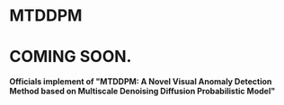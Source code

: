 # MTDDPM
# COMING SOON.
**Officials implement of "MTDDPM: A Novel Visual Anomaly Detection Method based on Multiscale Denoising Diffusion Probabilistic Model"**


